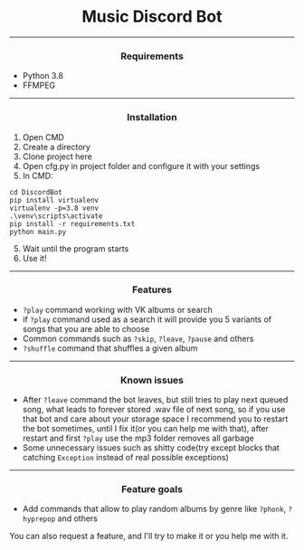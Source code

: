 <h1 align="center">Music Discord Bot</h1>

---

<h3 align="center">Requirements</h3>

* Python 3.8
* FFMPEG

---

<h3 align="center">Installation</h3>

1) Open CMD
2) Create a directory
3) Clone project here
4) Open cfg.py in project folder and configure it with your settings
5) In CMD:

```shell
cd DiscordBot
pip install virtualenv
virtualenv -p=3.8 venv
.\venv\scripts\activate
pip install -r requirements.txt
python main.py
```

5) Wait until the program starts
6) Use it!

---

<h3 align="center">Features</h3>

* `?play` command working with VK albums or search
* if `?play` command used as a search it will provide you 5 variants of songs that you are able to choose
* Common commands such as `?skip`, `?leave`, `?pause` and others
* `?shuffle` command that shuffles a given album

---

<h3 align="center">Known issues</h3>

* After `?leave` command the bot leaves, but still tries to play next queued song, what leads to forever stored .wav file of next song, so if you use that bot and care about your storage space I recommend you to restart the bot sometimes, until I fix it(or you can help me with that), after restart and first `?play` use the mp3 folder removes all garbage
* Some unnecessary issues such as shitty code(try except blocks that catching `Exception` instead of real possible exceptions) 

---

<h3 align="center">Feature goals</h3>

* Add commands that allow to play random albums by genre like `?phonk`, `?hyprepop` and others

You can also request a feature, and I'll try to make it or you help me with it.